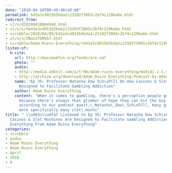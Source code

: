```yaml
---
date: "2018-04-10T00:49:48+10:00"
permalink: b43a3cd015b5bda2c23102f3065c2bf4c129ba6e.html
redirect_from:
- sl/n/d20180410004948.html
- sl/n/s/hb43a3cd015b5bda2c23102f3065c2bf4c129ba6e.html
- scrobble/2018/04/09/b43a3cd015b5bda2c23102f3065c2bf4c129ba6e.html
- sl/n/s/ZNUx2fGMVb7.html
- scrobble/Adam-Ruins-Everything//b43a3cd015b5bda2c23102f3065c2bf4c129ba6e.html
listen-of:
  h-cite:
    url: http://maximumfun.org/feeds/are.xml
    photo: ""
    audio:
    - http://media.adknit.com/a/f/90/adam-ruins-everything/mo9j8i.1-1.mp3
    - http://archive.org/download/Adam_Ruins_Everything-Podcast-by-Adam_Ruins_Everything/Ep_35_Professor_Natasha_Dow_Schll_On_How_Casinos_Slot_Machines_Are_Designed_to_Facilitate_Gambling_Addiction.mp3
    name: "Ep 35: Professor Natasha Dow Sch\xFCll On How Casinos & Slot Machines Are
      Designed to Facilitate Gambling Addiction"
    author: Adam Ruins Everything
    content: "When it comes to gambling, there's a perception people get addicted
      because there's always that glimmer of hope they can hit the big jackpot. But
      according to our podcast guest,\_Natasha\_Dow\_Sch\xFCll, many gamblers, and
      more specifically many slot\_machi"
title: " \\ud83c\\udfa7 Listened to Ep 35: Professor Natasha Dow Sch\xFCll On How
  Casinos & Slot Machines Are Designed to Facilitate Gambling Addiction by Adam Ruins
  Everything From Adam Ruins Everything"
categories:
- scrobble
- audio
- Adam Ruins Everything
- Adam Ruins Everything
- April
- 2018
- 9
---
```

